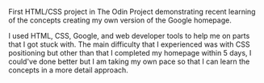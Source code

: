 First HTML/CSS project in The Odin Project demonstrating recent learning of the concepts creating my own version of the Google homepage.

I used HTML, CSS, Google, and web developer tools to help me on parts that I got stuck with. The main difficulty that I experienced was with CSS positioning but other than that I completed my homepage within 5 days, I could've done better but I am taking my own pace so that I can learn the concepts in a more detail approach.